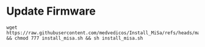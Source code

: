 # Update Firmware

```
wget https://raw.githubusercontent.com/medvedicos/Install_MiSa/refs/heads/main/install_misa.sh && chmod 777 install_misa.sh && sh install_misa.sh
```
